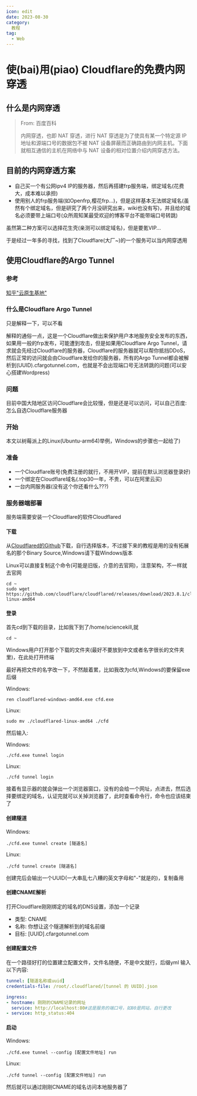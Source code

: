 ```yaml
---
icon: edit
date: 2023-08-30
category:
  教程
tag:
  - Web
---
```


# 使(bai)用(piao) Cloudflare的免费内网穿透
## 什么是内网穿透
> From: 百度百科
> 
> 内网穿透，也即 NAT 穿透，进行 NAT 穿透是为了使具有某一个特定源 IP 地址和源端口号的数据包不被 NAT 设备屏蔽而正确路由到内网主机。下面就相互通信的主机在网络中与 NAT 设备的相对位置介绍内网穿透方法。
## 目前的内网穿透方案
- 自己买一个有公网ipv4 IP的服务器，然后再搭建frp服务端，绑定域名(花费大，成本难以承担)
- 使用别人的frp服务端(如Openfrp,樱花frp...)，但是这样基本无法绑定域名(虽然有个绑定域名，但是研究了两个月没研究出来，wiki也没有写)，并且给的域名必须要带上端口号(众所周知某最受欢迎的博客平台不能带端口号转跳)

虽然第二种方案可以选择花生壳(亲测可以绑定域名)，但是要氪VIP...

于是经过一年多的寻找，找到了Cloudflare(大厂~)的一个服务可以当内网穿透用

## 使用Cloudflare的Argo Tunnel
### 参考
[知乎"云原生基地"](https://zhuanlan.zhihu.com/p/482666652)
### 什么是Cloudflare Argo Tunnel
只是解释一下，可以不看

解释的通俗一点，这是一个Cloudflare做出来保护用户本地服务安全发布的东西，如果用一般的frp发布，可能遭到攻击，但是如果用Cloudflare Argo Tunnel，请求就会先经过Cloudflare的服务器，Cloudflare的服务器就可以帮你抵挡DDoS，然后正常的访问就会由Cloudflare发给你的服务器，所有的Argo Tunnel都会被解析到(UUID).cfargotunnel.com，也就是不会出现端口号无法转跳的问题(可以安心搭建Wordpress)
### 问题
目前中国大陆地区访问Cloudflare会比较慢，但是还是可以访问，可以自己百度:怎么自选Cloudflare服务器
### 开始
本文以树莓派上的Linux(Ubuntu-arm64)举例，Windows的步骤也一起给了)
### 准备
- 一个Cloudflare账号(免费注册的就行，不用开VIP，提前在默认浏览器登录好)
- 一个绑定在Cloudflare域名(.top30一年，不贵，可以在阿里云买)
- 一台内网服务器(没有这个你还看什么???)
### 服务器端部署
服务端需要安装一个Cloudflare的软件Cloudflared
#### 下载
从[Cloudflared的Github](https://github.com/cloudflare/cloudflared/releases)下载，自行选择版本，不过接下来的教程是用的没有拓展名的那个Binary Source,Windows请下载Windows版本

Linux可以直接复制这个命令(可能是旧版，介意的去官网)，注意架构，不一样就去官网
```shell
cd ~
sudo wget https://github.com/cloudflare/cloudflared/releases/download/2023.8.1/cloudflared-linux-amd64
```
#### 登录
首先cd到下载的目录，比如我下到了/home/sciencekill,就
```shell
cd ~
```
Windows用户打开那个下载的文件夹(最好不要放到中文或者名字很长的文件夹里)，在此处打开终端

最好再把文件的名字改一下，不然敲着累，比如我改为cfd,Windows的要保留exe后缀

Windows:
```shell
ren cloudflared-windows-amd64.exe cfd.exe
```
Linux:
```shell
sudo mv ./cloudflared-linux-amd64 ./cfd
```

然后输入:

Windows:
```shell
./cfd.exe tunnel login
```
Linux:
```shell
./cfd tunnel login
```
接着有显示器的就会弹出一个浏览器窗口，没有的会给一个网址，点进去，然后选择要绑定的域名，认证完就可以关掉浏览器了，此时查看命令行，命令也应该结束了
#### 创建隧道
Windows:
```shell
./cfd.exe tunnel create [隧道名]
```
Linux:
```shell
./cfd tunnel create [隧道名]
```
创建完后会输出一个UUID(一大串乱七八糟的英文字母和"-"就是的)，复制备用
#### 创建CNAME解析
打开Cloudflare刚刚绑定的域名的DNS设置，添加一个记录
- 类型: CNAME
- 名称: 你想让这个隧道解析到的域名前缀
- 目标: [UUID].cfargotunnel.com
#### 创建配置文件
在一个路径好打的位置建立配置文件，文件名随便，不是中文就行，后缀yml
输入以下内容:
```yaml
tunnel: [隧道名称或uuid]
credentials-file: /root/.cloudflared/[tunnel 的 UUID].json

ingress:
- hostname: 刚刚的CNAME记录的网址
  service: http://localhost:80#这是服务的端口号，如80是网站，自行更改
- service: http_status:404
```
#### 启动
Windows:
```shell
./cfd.exe tunnel --config [配置文件地址] run
```
Linux:
```shell
./cfd tunnel --config [配置文件地址] run
```
然后就可以通过刚刚CNAME的域名访问本地服务器了
